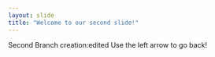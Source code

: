 ```yaml
---
layout: slide
title: "Welcome to our second slide!"
---
```

Second Branch creation:edited
Use the left arrow to go back!
